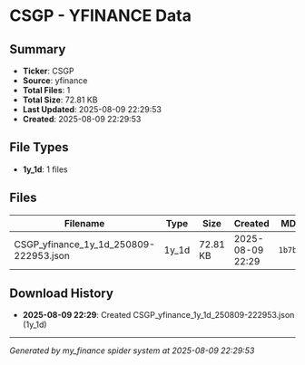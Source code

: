# CSGP - YFINANCE Data

## Summary
- **Ticker**: CSGP
- **Source**: yfinance
- **Total Files**: 1
- **Total Size**: 72.81 KB
- **Last Updated**: 2025-08-09 22:29:53
- **Created**: 2025-08-09 22:29:53

## File Types
- **1y_1d**: 1 files

## Files

| Filename | Type | Size | Created | MD5 Hash |
|----------|------|------|---------|----------|
| CSGP_yfinance_1y_1d_250809-222953.json | 1y_1d | 72.81 KB | 2025-08-09 22:29 | `1b7b3557...` |

## Download History

- **2025-08-09 22:29**: Created CSGP_yfinance_1y_1d_250809-222953.json (1y_1d)

---
*Generated by my_finance spider system at 2025-08-09 22:29:53*
